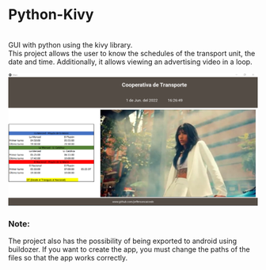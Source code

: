 # Python-Kivy
  <p><br>GUI with python using the kivy library.
  <br>This project allows the user to know the schedules of the transport unit, the date and time. Additionally, it allows viewing an advertising video in a loop.</p>
  
  <img src="Python-Kivy.png">
  
  <h3>Note:</h3>
  <p>The project also has the possibility of being exported to android using buildozer. If you want to create the app, you must change the paths of the files so that the app works correctly.</p>
  

